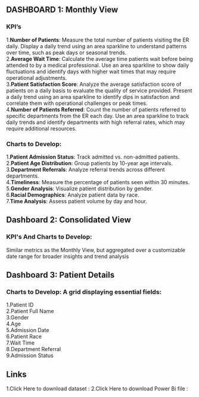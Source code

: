 ## DASHBOARD 1: Monthly View 
### KPI’s
1.**Number of Patients**:
Measure the total number of patients visiting the ER daily.
Display a daily trend using an area sparkline to understand patterns over time, such as peak days or seasonal trends.  
2.**Average Wait Time**:
Calculate the average time patients wait before being attended to by a medical professional.
Use an area sparkline to show daily fluctuations and identify days with higher wait times that may require operational adjustments.  
3.**Patient Satisfaction Score**:
Analyze the average satisfaction score of patients on a daily basis to evaluate the quality of service provided.
Present a daily trend using an area sparkline to identify dips in satisfaction and correlate them with operational challenges or peak times.  
4.**Number of Patients Referred**:
Count the number of patients referred to specific departments from the ER each day.
Use an area sparkline to track daily trends and identify departments with high referral rates, which may require additional resources.
### Charts to Develop:
1.**Patient Admission Status**: Track admitted vs. non-admitted patients.  
2.**Patient Age Distribution**: Group patients by 10-year age intervals.  
3.**Department Referrals**: Analyze referral trends across different departments.  
4.**Timeliness**: Measure the percentage of patients seen within 30 minutes.  
5.**Gender Analysis**: Visualize patient distribution by gender.  
6.**Racial Demographics**: Analyze patient data by race.  
7.**Time Analysis**: Assess patient volume by day and hour.  
## Dashboard 2: Consolidated View 
### KPI's And Charts to Develop:
Similar metrics as the Monthly View, but aggregated over a customizable date range for broader insights and trend analysis
## Dashboard 3: Patient Details
### Charts to Develop: A grid displaying essential fields:
1.Patient ID  
2.Patient Full Name  
3.Gender  
4.Age  
5.Admission Date  
6.Patient Race  
7.Wait Time  
8.Department Referral  
9.Admission Status  
## Links
1.Click Here to download dataset :
2.Click Here to download Power Bi file :
